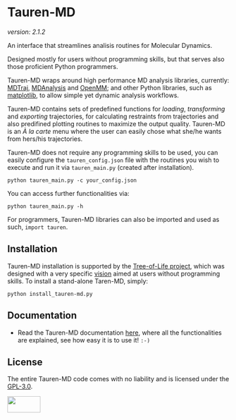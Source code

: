 # Tauren-MD

_version: 2.1.2_

An interface that streamlines analisis routines for Molecular Dynamics.

Designed mostly for users without programming skills, but that serves also those proficient Python programmers.

Tauren-MD wraps around high performance MD analysis libraries, currently: [MDTraj](https://github.com/mdtraj/mdtraj), [MDAnalysis](https://www.mdanalysis.org/) and [OpenMM](https://github.com/pandegroup/openmm); and other Python libraries, such as [matplotlib](https://matplotlib.org/), to allow simple yet dynamic analysis workflows.

Tauren-MD contains sets of predefined functions for _loading_, _transforming_ and _exporting_ trajectories, for calculating restraints from trajectories and also predifined plotting routines to maximize the output quality. Tauren-MD is an _À la carte_ menu where the user can easily chose what she/he wants from hers/his trajectories.

Tauren-MD does not require any programming skills to be used, you can easily configure the `tauren_config.json` file with the routines you wish to execute and run it via `tauren_main.py` (created after installation).

```
python tauren_main.py -c your_config.json
```

You can access further functionalities via:

```
python tauren_main.py -h
```

For programmers, Tauren-MD libraries can also be imported and used as such, `import tauren`.

## Installation

Tauren-MD installation is supported by the [Tree-of-Life project](https://github.com/joaomcteixeira/Tree-of-Life), which was designed with a very specific [vision](https://github.com/joaomcteixeira/Tree-of-Life/blob/master/VISION.md) aimed at users without programming skills. To install a stand-alone Taren-MD, simply:

```
python install_tauren-md.py
```

## Documentation

- Read the Tauren-MD documentation [here](https://github.com/joaomcteixeira/Tauren-MD/wiki), where all the functionalities are explained, see how easy it is to use it! `:-)`

## License

The entire Tauren-MD code comes with no liability and is licensed under the [GPL-3.0](https://github.com/joaomcteixeira/Tauren-MD/blob/master/LICENSE).

<a href="https://www.gnu.org/licenses/gpl-3.0.en.html"><img src="https://upload.wikimedia.org/wikipedia/commons/thumb/9/93/GPLv3_Logo.svg/1200px-GPLv3_Logo.svg.png" width="75" height="37"></a>

